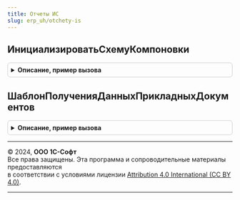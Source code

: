 ```yaml
---
title: Отчеты ИС
slug: erp_uh/otchety-is
---
```



## ИнициализироватьСхемуКомпоновки
<details style="margin: 1em 0; padding: 0.5em; border: 1px solid #ccc; border-radius: 6px;">

<summary style="font-weight: bold; cursor: pointer;">Описание, пример вызова</summary>

```bsl

//Инициализирует СКД переопределяемым текстом запроса
//
//Параметры:
//   Источник - ОтчетОбъект - инициализируемый отчет.
//   Форма - ФормаКлиентскогоПриложения, Неопределено - форма отчета.
Процедура ИнициализироватьСхемуКомпоновки(Источник, Форма = Неопределено) Экспорт
```

Пример вызова
```bsl
ОтчетыИС.ИнициализироватьСхемуКомпоновки(Источник, Форма);
```
</details>

## ШаблонПолученияДанныхПрикладныхДокументов
<details style="margin: 1em 0; padding: 0.5em; border: 1px solid #ccc; border-radius: 6px;">

<summary style="font-weight: bold; cursor: pointer;">Описание, пример вызова</summary>

```bsl

//Переопределяемая область данных прикладных документов отчетов о расхождениях при оформлении
//
//Параметры:
//   ПоВидуДвижения - Булево - признак, разбивать ли количество на Приход и Расход
//Возвращаемое значение:
//   Строка - типовая часть запроса, которую требуется переопределять
//
Функция ШаблонПолученияДанныхПрикладныхДокументов(ПоВидуДвижения = Ложь) Экспорт
```

Пример вызова
```bsl
Результат = ОтчетыИС.ШаблонПолученияДанныхПрикладныхДокументов(ПоВидуДвижения);
```
</details>

---

© 2024, **ООО 1С-Софт**  
Все права защищены. Эта программа и сопроводительные материалы предоставляются  
в соответствии с условиями лицензии [Attribution 4.0 International (CC BY 4.0)](https://creativecommons.org/licenses/by/4.0/legalcode).

---
